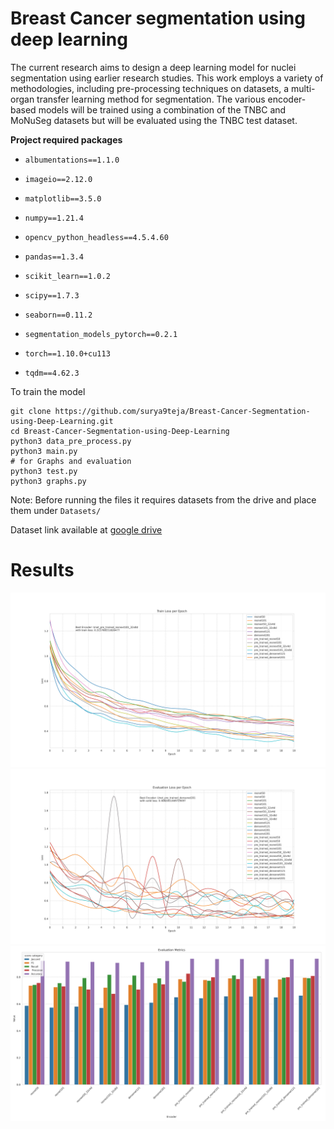 # Breast Cancer segmentation using deep learning

The current research aims to design a deep learning model for nuclei segmentation using earlier research studies. This work employs a variety of methodologies, including pre-processing techniques on datasets, a multi-organ transfer learning method for segmentation. The various encoder-based models will be trained using a combination of the TNBC and MoNuSeg datasets but will be evaluated using the TNBC test dataset.

**Project required packages**

- `albumentations==1.1.0`
    
- `imageio==2.12.0`
    
- `matplotlib==3.5.0`
    
- `numpy==1.21.4`
    
- `opencv_python_headless==4.5.4.60`
    
- `pandas==1.3.4`
    
- `scikit_learn==1.0.2`
    
- `scipy==1.7.3`
    
- `seaborn==0.11.2`
    
- `segmentation_models_pytorch==0.2.1`
    
- `torch==1.10.0+cu113`
    
- `tqdm==4.62.3`

To train the model
```
git clone https://github.com/surya9teja/Breast-Cancer-Segmentation-using-Deep-Learning.git
cd Breast-Cancer-Segmentation-using-Deep-Learning
python3 data_pre_process.py
python3 main.py
# for Graphs and evaluation
python3 test.py 
python3 graphs.py 
```
Note: Before running the files it requires datasets from the drive and place them under `Datasets/` 

Dataset link available at [google drive](https://drive.google.com/drive/folders/1jpMpMCZmGvZrAyTzix2JDX8GLAa6ZeaO?usp=sharing)

# Results
![Training Loss per epoch](https://github.com/surya9teja/Breast-Cancer-Segmentation-using-Deep-Learning/blob/master/assets/Train_loss.png)
![Validation Loss per epoch](https://github.com/surya9teja/Breast-Cancer-Segmentation-using-Deep-Learning/blob/master/assets/Evaluation_loss.png)
![Evalaution Metrics](https://github.com/surya9teja/Breast-Cancer-Segmentation-using-Deep-Learning/blob/master/assets/metrics.png)
